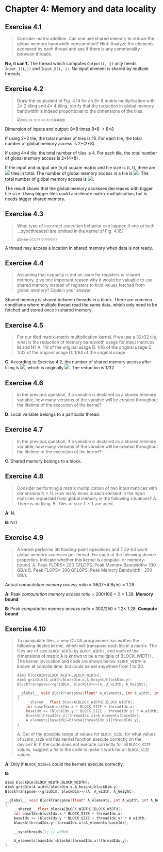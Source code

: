 # Chapter 4: Memory and data locality

## Exercise 4.1

> Consider matrix addition. Can one use shared memory to reduce the global memory bandwidth consumption? Hint: Analyze the elements accessed by each thread and see if there is any commonality between threads.

**No, it can't.** The thread which computes `Output(i, j)` only needs  `Input_1(i,j)` and `Input_2(i, j)`. No input element is shared by multiple threads. 

## Exercise 4.2

> Draw the equivalent of Fig. 4.14 for an 8× 8 matrix multiplication with 2× 2 tiling and 4× 4 tiling. Verify that the reduction in global memory bandwidth is indeed proportional to the dimensions of the tiles.
>
> <img src="https://michael-picgo.obs.cn-east-3.myhuaweicloud.com/img/2022-04-16%2016-40-52%20%E7%9A%84%E5%B1%8F%E5%B9%95%E6%88%AA%E5%9B%BE.png" alt="2022-04-16 16-40-52 的屏幕截图" style="zoom:67%;" />

Dimension of inputs and output: 8\*8 times 8\*8 -> 8\*8

If using 2\*2 tile, the total number of tiles is 16. For each tile, the total number of global memory access is 2\*(2\*8). 

If using 4\*4 tile, the total number of tiles is 4. For each tile, the total number of global memory access is 2\*(4\*8) .

If the input and output are (n,n) square matrix and tile size is (t, t), there are ![](https://latex.codecogs.com/svg.image?(m/t)^2) tiles in total. The number of global memory access in a tile is ![](https://latex.codecogs.com/svg.image?2\times&space;m\times&space;t). The total  number of global memory access is ![](https://latex.codecogs.com/svg.image?\frac{2\times&space;m^3}{t}).

The result shows that the global memory accesses decreases with bigger tile size. Using bigger tiles could accelerate matrix multiplication, but is needs bigger shared memory. 

## Exercise 4.3

> What type of incorrect execution behavior can happen if one or both __syncthreads() are omitted in the kernel of Fig. 4.16?
>
> <img src="https://michael-picgo.obs.cn-east-3.myhuaweicloud.com/img/image-20220416171805312.png" alt="image-20220416171805312" style="zoom: 67%;" />

A thread may access a location in shared memory when data is not ready. 

## Exercise 4.4

> Assuming that capacity is not an issue for registers or shared memory, give one important reason why it would be valuable to use shared memory instead of registers to hold values fetched from global memory? Explain your answer.

Shared memory is shared between threads in a block. There are common conditions where multiple thread read the same data, which only need to be fetched and stored once in shared memory. 

## Exercise 4.5

> For our tiled matrix–matrix multiplication kernel, if we use a 32x32 tile, what is the reduction of memory bandwidth usage for input matrices M and N?
> A. 1/8 of the original usage
> B. 1/16 of the original usage
> C. 1/32 of the original usage
> D. 1/64 of the original usage

**C**. According to Exercise 4.2, the number of shared memory access after tiling is ![](https://latex.codecogs.com/svg.image?\frac{2\times&space;m^3}{t}), which is originally ![](https://latex.codecogs.com/svg.image?2\times&space;m^3). The reduction is 1/32.

## Exercise 4.6

> In the previous question, if a variable is declared as a shared memory variable, how many versions of the variable will be created throughout the lifetime of the execution of the kernel?

**D**. Local variable belongs to a particular thread. 

## Exercise 4.7

> In the previous question, if a variable is declared as a shared memory variable, how many versions of the variable will be created throughout the lifetime of the execution of the kernel?

**C**. Shared memory belongs to a block.

## Exercise 4.8

> Consider performing a matrix multiplication of two input matrices with dimensions N × N. How many times is each element in the input matrices requested from global memory in the following situations?
> A. There is no tiling.
> B. Tiles of size T × T are used.

**A**: N.

**B**: N/T

## Exercise 4.9

> A kernel performs 36 floating-point operations and 7 32-bit word global memory accesses per thread. For each of the following device properties, indicate whether this kernel is compute- or memory-bound.
> A. Peak FLOPS= 200 GFLOPS, Peak Memory Bandwidth= 100 GB/s
> B. Peak FLOPS= 300 GFLOPS, Peak Memory Bandwidth= 250 GB/s

Actual *computation memory access ratio* = 36/(7\*4 Byte) = 1.28

**A**: Peak *computation memory access ratio* = 200/100 = 2 > 1.28. **Memory bound**

**B**: Peak *computation memory access ratio* = 300/250 = 1.2< 1.28. **Compute bound**

## Exercise 4.10

> To manipulate tiles, a new CUDA programmer has written the following device kernel, which will transpose each tile in a matrix. The tiles are of size `BLOCK_WIDTH` by `BLOCK_WIDTH` , and each of the dimensions of matrix A is known to be a multiple of BLOCK_WIDTH . The kernel invocation and code are shown below. `BLOCK_WIDTH` is known at compile time, but could be set anywhere from 1 to 20.
>
> ```c++
> dim3 blockDim(BLOCK_WIDTH,BLOCK_WIDTH);
> dim3 gridDim(A_width/blockDim.x,A_height/blockDim.y);
> BlockTranspose<<<gridDim, blockDim>>>(A, A_width, A_height);
> 
> __global__ void BlockTranspose(float* A_elements, int A_width, int A_height)
> {
>     __shared__ float blockA[BLOCK_WIDTH][BLOCK_WIDTH];
>     int baseIdx=blockIdx.x * BLOCK_SIZE + threadIdx.x;
>     baseIdx += (blockIdx.y * BLOCK_SIZE + threadIdx.y) * A_width;
>     blockA[threadIdx.y][threadIdx.x]=A_elements[baseIdx];
>     A_elements[baseIdx]=blockA[threadIdx.x][threadIdx.y];
> }
> ```
>
> 
>
> A. Out of the possible range of values for `BLOCK_SIZE`, for what values of `BLOCK_SIZE` will this kernel function execute correctly on the device?
> B. If the code does not execute correctly for all `BLOCK_SIZE` values, suggest a fix to the code to make it work for all `BLOCK_SIZE` values.

**A**: Only if `BLOCK_SIZE=1` could the kernels execute correctly.

**B**: 

```c++
dim3 blockDim(BLOCK_WIDTH,BLOCK_WIDTH);
dim3 gridDim(A_width/blockDim.x,A_height/blockDim.y);
BlockTranspose<<<gridDim, blockDim>>>(A, A_width, A_height);

__global__ void BlockTranspose(float* A_elements, int A_width, int A_height)
{
    __shared__ float blockA[BLOCK_WIDTH][BLOCK_WIDTH];
    int baseIdx=blockIdx.x * BLOCK_SIZE + threadIdx.x;
    baseIdx += (blockIdx.y * BLOCK_SIZE + threadIdx.y) * A_width;
    blockA[threadIdx.y][threadIdx.x]=A_elements[baseIdx];
    
    __syncthreads(); // added
    
    A_elements[baseIdx]=blockA[threadIdx.x][threadIdx.y];
}
```



